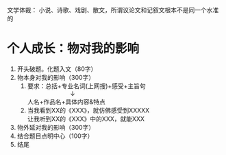 文学体裁：
小说、诗歌、戏剧、散文，所谓议论文和记叙文根本不是同一个水准的

# 个人成长：物对我的影响
1. 开头破题。化题入文（80字）
2. 物本身对我的影响（300字）
   1. 要求：总括+专业名词(上网搜)+感受+主旨句  
   $\qquad \qquad \qquad$ ↓  
   人名+作品名+具体内容&特点 
   2. 当我看到XX的《XXX》，就仿佛感受到XXXXX  
   让我听到XX的《XXX》中的XXX，就能XXX 
3. 物外延对我的影响（300字）
4. 结合题目点明中心（100字）
5. 结尾